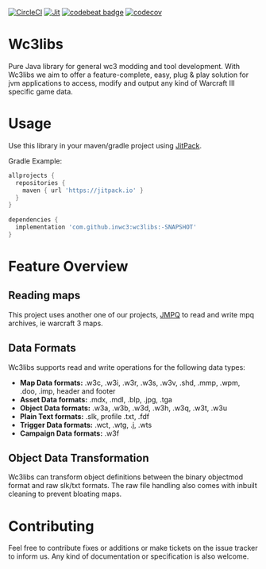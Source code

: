 [![CircleCI](https://circleci.com/gh/inwc3/wc3libs.svg?style=svg)](https://circleci.com/gh/inwc3/wc3libs) [![Jit](https://jitpack.io/v/inwc3/wc3libs.svg)](https://jitpack.io/#inwc3/wc3libs) [![codebeat badge](https://codebeat.co/badges/f622675c-0de7-4dd7-9936-94b1a78a73c0)](https://codebeat.co/projects/github-com-inwc3-wc3libs-master) [![codecov](https://codecov.io/gh/inwc3/wc3libs/branch/master/graph/badge.svg)](https://codecov.io/gh/inwc3/wc3libs)


# Wc3libs

Pure Java library for general wc3 modding and tool development.
With Wc3libs we aim to offer a feature-complete, easy, plug & play solution for jvm applications to access, modify and output any kind of Warcraft III specific game data.

# Usage

Use this library in your maven/gradle project using [JitPack](https://jitpack.io/#inwc3/wc3libs).

Gradle Example:
```gradle
allprojects {
  repositories {
    maven { url 'https://jitpack.io' }
  }
}
  
dependencies {
  implementation 'com.github.inwc3:wc3libs:-SNAPSHOT'
}
```

# Feature Overview

## Reading maps

This project uses another one of our projects, [JMPQ](https://github.com/inwc3/JMPQ3) to read and write mpq archives, ie warcraft 3 maps.

## Data Formats

Wc3libs supports read and write operations for the following data types:

* **Map Data formats:** .w3c, .w3i, .w3r, .w3s, .w3v, .shd, .mmp, .wpm, .doo, .imp, header and footer
* **Asset Data formats:** .mdx, .mdl, .blp, .jpg, .tga
* **Object Data formats:** .w3a, .w3b, .w3d, .w3h, .w3q, .w3t, .w3u 
* **Plain Text formats:** .slk, profile .txt, .fdf
* **Trigger Data formats:** .wct, .wtg, .j, .wts
* **Campaign Data formats:** .w3f

## Object Data Transformation

Wc3libs can transform object definitions between the binary objectmod format and raw slk/txt formats.
The raw file handling also comes with inbuilt cleaning to prevent bloating maps.

# Contributing

Feel free to contribute fixes or additions or make tickets on the issue tracker to inform us. Any kind of documentation or specification is also welcome.

